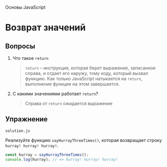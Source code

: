 Основы JavaScript

# Возврат значений

## Вопросы

1. Что такое `return`

   > `return` – инструкция, которая берет выражение, записанное справа, и отдает его наружу, тому коду, который вызвал функцию. Как только JavaScript натыкается на `return`, выполнение функции на этом завершается.

2. С какими значениями работает `return`?

   > Справа от `return` ожидается выражение

## Упражнение

`solution.js`

Реализуйте функцию `sayHurrayThreeTimes()`, которая возвращает строку `hurray! hurray! hurray!`.

```javascript
const hurray = sayHurrayThreeTimes();
console.log(hurray); // => hurray! hurray! hurray!
```
